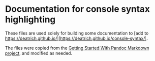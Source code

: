 # Documentation for console syntax highlighting

These files are used solely for building some documentation to
[add to https://deatrich.github.io/][https://deatrich.github.io/console-syntax/].

The files were copied from the
[Getting Started With Pandoc Markdown project][doc-with-pandoc-markdown],
and modified as needed.

[doc-with-pandoc-markdown]: https://github.com/deatrich/doc-with-pandoc-markdown

